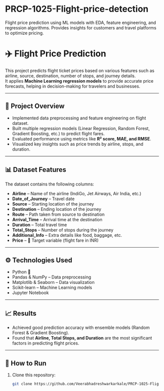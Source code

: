 # PRCP-1025-Flight-price-detection
Flight price prediction using ML models with EDA, feature engineering, and regression algorithms. Provides insights for customers and travel platforms to optimize pricing.
# ✈️ Flight Price Prediction

This project predicts flight ticket prices based on various features such as airline, source, destination, number of stops, and journey details.  
It applies **Machine Learning regression models** to provide accurate price forecasts, helping in decision-making for travelers and businesses.  

---

## 📌 Project Overview
- Implemented data preprocessing and feature engineering on flight dataset.  
- Built multiple regression models (Linear Regression, Random Forest, Gradient Boosting, etc.) to predict flight fares.  
- Evaluated performance using metrics like **R² score, MAE, and RMSE**.  
- Visualized key insights such as price trends by airline, stops, and duration.  

---

## 📊 Dataset Features
The dataset contains the following columns:  

- **Airline** – Name of the airline (IndiGo, Jet Airways, Air India, etc.)  
- **Date_of_Journey** – Travel date  
- **Source** – Starting location of the journey  
- **Destination** – Ending location of the journey  
- **Route** – Path taken from source to destination  
- **Arrival_Time** – Arrival time at the destination  
- **Duration** – Total travel time  
- **Total_Stops** – Number of stops during the journey  
- **Additional_Info** – Extra details like food, baggage, etc.  
- **Price** – 🎯 Target variable (flight fare in INR)  

---

## ⚙️ Technologies Used
- Python 🐍  
- Pandas & NumPy – Data preprocessing  
- Matplotlib & Seaborn – Data visualization  
- Scikit-learn – Machine Learning models  
- Jupyter Notebook  

---

## 📈 Results
- Achieved good prediction accuracy with ensemble models (Random Forest & Gradient Boosting).  
- Found that **Airline, Total Stops, and Duration** are the most significant factors in predicting flight prices.  

---

## 🚀 How to Run
1. Clone this repository:  
   ```bash
   git clone https://github.com/Veerabhadreshwarkarkale/PRCP-1025-Flight-price-detection.git
